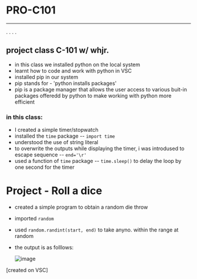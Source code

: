 # PRO-C101
---
. . . . 

## project class C-101 w/ whjr.
- in this class we installed python on the local system 
- learnt how to code and work with python in VSC
- installed pip in our system
- pip stands for - 'python installs packages'
- pip is a package manager that allows the user access to various buit-in packages offeredd by python to make working with python more efficient

### in this class:
- I created a simple timer/stopwatch
- installed the `time` package -- `import time`
- understood the use of string literal
- to overwrite the outputs while displaying the timer, i was introdused to escape sequence -- `end='\r'`
- used a function of `time` package -- `time.sleep()` to delay the loop by one second for the  timer

# Project - Roll a dice
- created a simple program to obtain a random die throw 
- imported `random`
- used `random.randint(start, end)` to take anyno. within the range at random
- the output is as folllows:

  ![image](https://user-images.githubusercontent.com/74966124/224573084-7d119480-29db-43bb-86d8-992433eba8a0.png)

[created on VSC]
